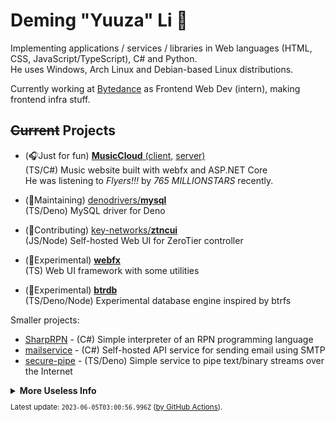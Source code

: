 # Deming "Yuuza" Li 🦊

Implementing applications / services / libraries in Web languages (HTML, CSS, JavaScript/TypeScript), C# and Python.  
He uses Windows, Arch Linux and Debian-based Linux distributions.

Currently working at [Bytedance](http://github.com/bytedance) as Frontend Web Dev (intern), making frontend infra stuff.

## ~~Current~~ Projects

* (🎧Just for fun) [**MusicCloud** (client,](https://github.com/lideming/MusicCloud)
  [server)](https://github.com/lideming/MusicCloudServer)  
  (TS/C#) Music website built with webfx and ASP.NET Core  
  He was listening to *Flyers!!!* by *765 MILLIONSTARS* recently.

* (🔨Maintaining) [denodrivers/**mysql**](https://github.com/denodrivers/mysql)  
  (TS/Deno) MySQL driver for Deno

* (🚀Contributing) [key-networks/**ztncui**](https://github.com/key-networks/ztncui)  
  (JS/Node) Self-hosted Web UI for ZeroTier controller

* (🧪Experimental) [**webfx**](https://github.com/lideming/webfx)  
  (TS) Web UI framework with some utilities

* (🧪Experimental) [**btrdb**](https://github.com/lideming/btrdb)  
  (TS/Deno/Node) Experimental database engine inspired by btrfs

Smaller projects:

* [SharpRPN](https://github.com/lideming/SharpRPN) -
  (C#) Simple interpreter of an RPN programming language
* [mailservice](https://github.com/lideming/mailservice) -
  (C#) Self-hosted API service for sending email using SMTP
* [secure-pipe](https://github.com/lideming/secure-pipe) -
  (TS/Deno) Simple service to pipe text/binary streams over the Internet


<details>
  <summary><b>More Useless Info</b></summary>
  
  <p></p>

<details>
  <summary><b>"Yuuza"</b></summary>

When he was asked to name the first user at Windows OOBE:

> "User" _(English)_
>
> -> "ユーザ" (_Japanese katakana for "user"_)
>
> -> "Yuuza" (_Romanized_)

<small>
The information here is provided by Deming himself, written by Yuuza.
</small>

</details>

<details>
  <summary><b>Devices</b></summary>
  
**Main/Power Desktop**
Type | Model / Spec
-----|-----
CPU | AMD Ryzen 7 5800 (non-X) (8c16t @ ~4.4 GHz)
RAM | 32 GiB DDR4
SSD | 2 TB
HDD | 1 TB
GPU | GeForce GTX 1660 SUPER (6 GiB VRAM)
Mouse | Logitech G304
Keyboard | [NiZ X87EC](https://www.nizkeyboard.com/products/niz-2019-new-x87-electro-capacitive-bluetooth-keyboard-non-rgb-white-black?variant=30347148034119) (Thank [VisualDust](https://github.com/visualDust))

**Main Laptop (CLEVO)**
Type | Model / Spec
-----|-----
CPU | Intel i5 8th Gen (6c6t @ ~3.8 GHz)
RAM | 16 GiB DDR4
SSD | 256 GB
HDD | 2 TB (WD Blue, SMR, with [tiered storage](https://github.com/freemansoft/win10-storage-spaces/))
GPU | GeForce GTX 1050 Ti (4 GiB VRAM)

**Secondary/Mobile Laptop (ThinkPad X230)**
Type | Model / Spec
-----|-----
CPU | Intel i5 3th Gen (2c4t @ ~3.0 GHz)
RAM | 12 GiB DDR3
SSD | 256 GB
HDD | 1 TB (Seagate, SMR, with [lvmcache](https://man7.org/linux/man-pages/man7/lvmcache.7.html))

</details>

</details>

<small>

Latest update: `2023-06-05T03:00:56.996Z` ([by GitHub Actions](https://github.com/lideming/lideming/tree/ci)).

</small>
